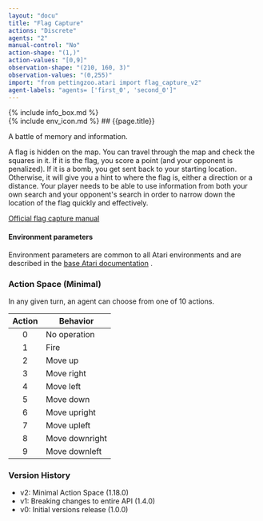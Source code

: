 ```yaml
---
layout: "docu"
title: "Flag Capture"
actions: "Discrete"
agents: "2"
manual-control: "No"
action-shape: "(1,)"
action-values: "[0,9]"
observation-shape: "(210, 160, 3)"
observation-values: "(0,255)"
import: "from pettingzoo.atari import flag_capture_v2"
agent-labels: "agents= ['first_0', 'second_0']"
---
```


<div class="docu-info" markdown="1">
{% include info_box.md %}
</div>

<div class="docu-content" markdown="1">
<div class="appear_big env-title" markdown="1">
{% include env_icon.md %}
## {{page.title}}
</div>





A battle of memory and information.

A flag is hidden
on the map.
You can travel through the map and check
the squares in it. If it is the flag,
you score a point (and your opponent is penalized).
If it is a bomb, you get sent back to your starting location.
Otherwise, it will give you a hint to where the flag is,
either a direction or a distance.
Your player needs to be able to use information from both
your own search and your opponent's search in order to
narrow down the location of the flag quickly and effectively.

[Official flag capture manual](https://atariage.com/manual_html_page.php?SoftwareLabelID=183)


#### Environment parameters

Environment parameters are common to all Atari environments and are described in the [base Atari documentation](../atari) .

### Action Space (Minimal)

In any given turn, an agent can choose from one of 10 actions.

| Action    | Behavior  |
|:---------:|-----------|
| 0         | No operation |
| 1         | Fire |
| 2         | Move up |
| 3         | Move right |
| 4         | Move left |
| 5         | Move down |
| 6         | Move upright |
| 7         | Move upleft |
| 8         | Move downright |
| 9         | Move downleft |

### Version History

* v2: Minimal Action Space (1.18.0)
* v1: Breaking changes to entire API (1.4.0)
* v0: Initial versions release (1.0.0)
</div>
